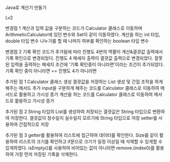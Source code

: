Java로 계산기 만들기

Lv2

변경점 1
계산과 입력 값을 구분하는 코드가 Calculator 클래스로 이동하며 ArithmeticCalculator에 있던 변수와 Set이 같이 이동하였다.
  계산을 하는 int 타입, double 타입 변수
  나누기를 할 때 나머지 여부를 확인하는 boolean 타입 변수

변경점 2
  기록 확인 코드가 추가됨에 따라 진행도 4번의 역활이 계산&결괏값 출력에서 기록 확인으로 변경되었다.
    진행도 4 메세지 출력이 결괏값 출력으로 변경되었다.
    잘못된 입력을 출력하는 메세지 조건에 '기록 확인중이 아니라면'이라는 조건이 추가되었다.
      기록 확인 중이 아니라면 == 진행도 4가 아니라면
  
추가된 점 1
  Calculator 클래스 생성
    결괏값을 저장하는 List 생성 및 간접 조작을 하게 해주는 메서드 추가 
    input을 구분하게 해주는 코드를 Calculator 클래스로 이동하여 메서드로 활용하고 가시성 증가
    계산을 하는 코드를 Calculator 클래스로 이동하여 메서드로 활용하고 가시성 증가
    
추가된 점 2
  String 타입의 List를 생성하여 저장되는 결괏값은 String 타입으로 변환하여 저장한다.
    결괏값이 정수일지 실수일지 모르기에 String 타입으로 저장
    setter를 사용하여 간접적으로 저장

추가된 점 3
  getter를 활용하여 리스트에 접근하여 데이터를 확인한다.
    Size를 같이 활용하여 리스트의 크기를 확인하고 if문으로 크기가 일정 이상일 때 삭제할 수 있게할 수 있게하였다.
      isEmpty()를 사용하여 비어있는 값이 아니라면 remove.(index0)를 활용하여 가장 먼저 저장된 기록을 삭제한다.
